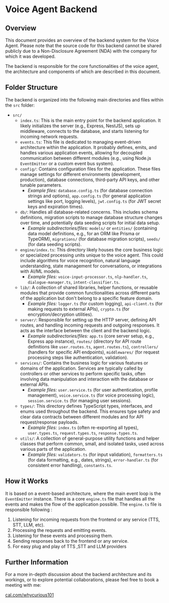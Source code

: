 # Voice Agent Backend

## Overview

This document provides an overview of the backend system for the Voice Agent. Please note that the source code for this backend cannot be shared publicly due to a Non-Disclosure Agreement (NDA) with the company for which it was developed.

The backend is responsible for the core functionalities of the voice agent, the architecture and components of which are described in this document.

## Folder Structure

The backend is organized into the following main directories and files within the `src` folder:

- `src/`
  - `index.ts`: This is the main entry point for the backend application. It likely initializes the server (e.g., Express, NestJS), sets up middleware, connects to the database, and starts listening for incoming network requests.
  - `events.ts`: This file is dedicated to managing event-driven architecture within the application. It probably defines, emits, and handles various application events, allowing for decoupled communication between different modules (e.g., using Node.js `EventEmitter` or a custom event bus system).
  - `config/`: Contains configuration files for the application. These files manage settings for different environments (development, production), database connections, third-party API keys, and other tunable parameters.
    - _Example files:_ `database.config.ts` (for database connection strings and options), `app.config.ts` (for general application settings like port, logging levels), `jwt.config.ts` (for JWT secret keys and expiration times).
  - `db/`: Handles all database-related concerns. This includes schema definitions, migration scripts to manage database structure changes over time, and potentially data seeding scripts for initial data setup.
    - _Example subdirectories/files:_ `models/` or `entities/` (containing data model definitions, e.g., for an ORM like Prisma or TypeORM), `migrations/` (for database migration scripts), `seeds/` (for data seeding scripts).
  - `engine/index.ts`: This directory likely houses the core business logic or specialized processing units unique to the voice agent. This could include algorithms for voice recognition, natural language understanding, state management for conversations, or integrations with AI/ML models.
    - _Example files:_ `voice-input-processor.ts`, `nlp-handler.ts`, `dialogue-manager.ts`, `intent-classifier.ts`.
  - `lib/`: A collection of shared libraries, helper functions, or reusable modules that provide common functionalities across different parts of the application but don't belong to a specific feature domain.
    - _Example files:_ `logger.ts` (for custom logging), `api-client.ts` (for making requests to external APIs), `crypto.ts` (for encryption/decryption utilities).
  - `server/`: Responsible for setting up the HTTP server, defining API routes, and handling incoming requests and outgoing responses. It acts as the interface between the client and the backend logic.
    - _Example subdirectories/files:_ `app.ts` (core server setup, e.g., Express app instance), `routes/` (directory for API route definitions like `user.routes.ts`, `agent.routes.ts`), `controllers/` (handlers for specific API endpoints), `middlewares/` (for request processing steps like authentication, validation).
  - `services/`: Contains the business logic for various features or domains of the application. Services are typically called by controllers or other services to perform specific tasks, often involving data manipulation and interaction with the database or external APIs.
    - _Example files:_ `user.service.ts` (for user authentication, profile management), `voice.service.ts` (for voice processing logic), `session.service.ts` (for managing user sessions).
  - `types/`: This directory defines TypeScript types, interfaces, and enums used throughout the backend. This ensures type safety and clear data contracts between different modules and for API request/response payloads.
    - _Example files:_ `index.ts` (often re-exporting all types), `user.types.ts`, `request.types.ts`, `response.types.ts`.
  - `utils/`: A collection of general-purpose utility functions and helper classes that perform common, small, and isolated tasks, used across various parts of the application.
    - _Example files:_ `validators.ts` (for input validation), `formatters.ts` (for data formatting, e.g., dates, strings), `error-handler.ts` (for consistent error handling), `constants.ts`.


## How it Works

It is based on a event-based architecture, where the main event loop is the `EventEmitter` instance. There is a core `engine.ts` file that handles all the events and makes the flow of the application possible. The `engine.ts` file is responsible following : 
1. Listening for incoming requests from the frontend or any service (TTS, STT, LLM, etc).
2. Processing the requests and emitting events.
3. Listening for these events and processing them.
4. Sending responses back to the frontend or any service.
5. For easy plug and play of TTS ,STT and LLM providers

## Further Information

For a more in-depth discussion about the backend architecture and its workings, or to explore potential collaborations, please feel free to book a meeting with me:

[cal.com/whycurious101](https://cal.com/whycurious101)
